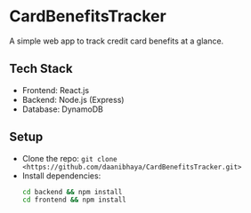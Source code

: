 # CardBenefitsTracker
A simple web app to track credit card benefits at a glance.

## Tech Stack
- Frontend: React.js
- Backend: Node.js (Express)
- Database: DynamoDB

## Setup
- Clone the repo: `git clone <https://github.com/daanibhaya/CardBenefitsTracker.git>`
- Install dependencies:
  ```sh
  cd backend && npm install
  cd frontend && npm install
